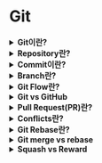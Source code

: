# Git

<details>
  <summary><strong>Git이란?</strong></summary>
  <ul>
    <li>Git은 분산 버전 관리 시스템 (VCS)로, 프로젝트 파일의 변경 사항을 추적하는 시스템</li>
    <li>프로젝트의 변경 사항을 기록하고, 특정 시점의 버전으로 언제든 돌아갈 수 있다</li>
    <li>많은 사람들이 효율적으로 함께 작업하고, 프로젝트를 중심으로 협업할 때 사용한다</li>
  </ul>
</details>

<details>
  <summary><strong>Repository란?</strong></summary>
  <ul>
    <li>Git으로 관리하는 프로젝트 저장소</li>
    <li>Local respository: 자신의 컴퓨터에 저장된 로컬 버전의 프로젝트 저장소</li>
    <li>Remote repository: 원격 서버의 프로젝트 저장소
      <ul>
        <li>팀 협업시에 많이 사용하며, 프로젝트 코드를 공유할 수 있고 다른 사람의 코드도 확인할 수 있다</li>
        <li>로컬 버전의 프로젝트와 병합하고, 변경 사항을 적용할 수 있다</li>
      </ul>
    </li>
  </ul>
</details>

<details>
  <summary><strong>Commit이란?</strong></summary>
  <ul>
    <li>프로젝트의 현재 상태를 나타내는 체크포인트 또는 스냅샷</li>
    <li>커밋 히스토리에 필요한 만큼 커밋을 생성 할 수 있고, 커밋 내역들을 살펴보며 코드의 변경사항을 확인할 수 있다</li>
  </ul>
</details>

<details>
  <summary><strong>Branch란?</strong></summary>
  <ul>
    <li>독립적으로 어떤 작업을 진행하기 위한 개념</li>
    <li>다른 브랜치의 영향을 받지 않기 때문에 필요 시 여러 작업을 동시에 진행 할 수 있다.</li>
    <li>보통 Git Flow에 따라 feature, release, hotfix라는 접두사를 붙인다.</li>
  </ul>
</details>

<details>
  <summary><strong>Git Flow란?</strong></summary>
  <ul>
    <li>Git Flow는 Vincent Drissen이 시작한 Git 사용 방법론</li>
    <li>master, develop, 그리고 3가지의 접두사를 이용해서 운영한다:</li>
    <ul>
        <li>master: 기준이 되는 브랜치로 제품을 배포하는 브랜치</li>
        <li>develop: 개발 브랜치로 개발자들이 이 브랜치를 기준으로 각자 작업한 기능들을 병합(merge)한다.</li>
        <li>feature: 단위 기능을 개발하는 브랜치로 기능 개발이 완료되면 develop 브랜치에 합친다.</li>
        <li>release: 배포를 위해 master 브랜치로 보내기 전에 먼저 QA(Quality Assurance, 품질 검사)를 하기위한 브랜치이다.</li>
        <li>hotfix: master 브랜치로 배포를 했는데 버그가 생겼을 때 긴급 수정하는 브랜치이다.</li>
      </ul>
  </ul>
</details>

<details>
  <summary><strong>Git vs GitHub</strong></summary>
  <ul>
    <li>Git은 버전 관리 시스템으로, 시간이 지남에 따라 파일의 변경 사항을 추적하는 도구</li>
    <li>GitHub은 Git을 사용하는 프로젝트를 위한 호스팅 서비스</li>
  </ul>
</details>

<details>
  <summary><strong>Pull Request(PR)란?</strong></summary>
  <ul>
    <li>자신이 작업한 브랜치 작업 내용을 특정 브랜치에 반영해달라는 요청</li>
    <li>PR 요청 시 프로젝트 오너 또는 팀 리더에게 리뷰를 받을 수 있고, 그 과정에서 버그나 컨플릭트가 있다면 다시 수정해서 요청할 수 있다.<br> 병합되기에 아무런 문제가 없다면 머지 권한이 있는 개발자가 병합을 진행한다</li>
  </ul>
</details>

<details>
  <summary><strong>Conflicts란?</strong></summary>
  <ul>
    <li>어떤 파일의 변경 사항이 기준이 되는 특정 브랜치의 파일과 겹쳐, Git에서 어떤 버전의 코드를 선택해야 할지 모를 때 발생하는 것</li>
    <li>충돌이 발생한다면, 개발자가 직접 코드를 비교해 충돌을 해결하고 merge를 마무리 해야한다:</li>
      <ul>
        <li>1) git fetch</li>
        <li>2) git pull</li>
        <li>3) merge conflict가 있을 시 직접 수정</li>
      </ul>
  </ul>
</details>

<details>
  <summary><strong>Git Rebase란?</strong></summary>
  <ul>
    <li>일련의 커밋들을 새로운 베이스 커밋으로 옮기거나 합치는 과정</li>
    <li>rebase를 해서 git history를 정리하기 때문에 필요 내용만 확인할 수 있다. (상대 개발자 배려)</li>
  </ul>
</details>

<details>
  <summary><strong>Git merge vs rebase</strong></summary>
  <ul>
    <li>이 두 명령 다 한 브랜치에서 다른 브랜치로, 변경 사항들을 통합하기 위해 디자인 됬다.</li>
    <li>즉, 두 명령은 비슷하지만 다른 방법으로 사용되는 것이다.</li>
  </ul>
</details>

<details>
  <summary><strong>Squash vs Reward</strong></summary>
  <ul>
    <li>Squash와 Reward는 커밋 히스토리를 조정하는 기능이다.<br>사소한 커밋들이 여러번 있다면, 이 커밋을 큰 하나의 커밋으로 변경할 수 있다.</li>
    <li>squash: 커밋을 합치기</li>
    <li>reward: 커밋은 남겨두고 메시지만 수정</li>
  </ul>
</details>
